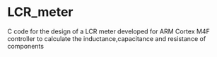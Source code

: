 # LCR_meter
C code for the design of a LCR meter developed for ARM Cortex M4F controller to calculate the inductance,capacitance and resistance of components 
